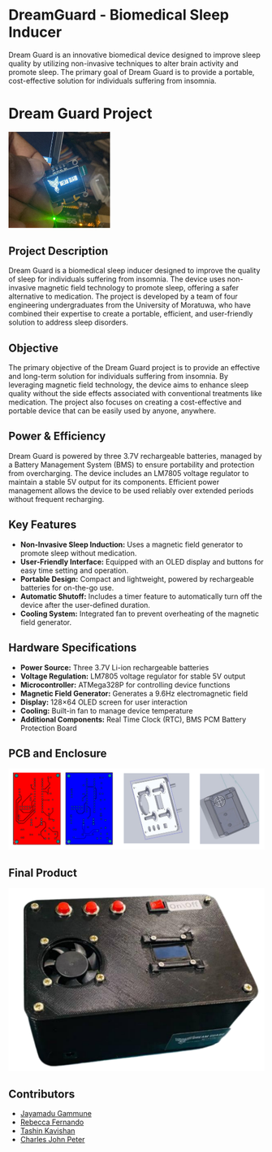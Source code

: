 # DreamGuard - Biomedical Sleep Inducer
Dream Guard is an innovative biomedical device designed to improve sleep quality by utilizing non-invasive techniques to alter brain activity and promote sleep. The primary goal of Dream Guard is to provide a portable, cost-effective solution for individuals suffering from insomnia.
<!DOCTYPE html>
<html lang="en">
<head>
    <meta charset="UTF-8">
    <meta name="viewport" content="width=device-width, initial-scale=1.0">
    
</head>
<body>

<h1>Dream Guard Project</h1>

<img src="Testing/Code%20Logo.jpg" alt="Logo" width="200"/>

<h2>Project Description</h2>
<p>
    Dream Guard is a biomedical sleep inducer designed to improve the quality of sleep for individuals suffering from insomnia. The device uses non-invasive magnetic field technology to promote sleep, offering a safer alternative to medication. The project is developed by a team of four engineering undergraduates from the University of Moratuwa, who have combined their expertise to create a portable, efficient, and user-friendly solution to address sleep disorders.
</p>

<h2>Objective</h2>
<p>
    The primary objective of the Dream Guard project is to provide an effective and long-term solution for individuals suffering from insomnia. By leveraging magnetic field technology, the device aims to enhance sleep quality without the side effects associated with conventional treatments like medication. The project also focuses on creating a cost-effective and portable device that can be easily used by anyone, anywhere.
</p>

<h2>Power & Efficiency</h2>
<p>
    Dream Guard is powered by three 3.7V rechargeable batteries, managed by a Battery Management System (BMS) to ensure portability and protection from overcharging. The device includes an LM7805 voltage regulator to maintain a stable 5V output for its components. Efficient power management allows the device to be used reliably over extended periods without frequent recharging.
</p>

<h2>Key Features</h2>
<ul>
    <li><strong>Non-Invasive Sleep Induction:</strong> Uses a magnetic field generator to promote sleep without medication.</li>
    <li><strong>User-Friendly Interface:</strong> Equipped with an OLED display and buttons for easy time setting and operation.</li>
    <li><strong>Portable Design:</strong> Compact and lightweight, powered by rechargeable batteries for on-the-go use.</li>
    <li><strong>Automatic Shutoff:</strong> Includes a timer feature to automatically turn off the device after the user-defined duration.</li>
    <li><strong>Cooling System:</strong> Integrated fan to prevent overheating of the magnetic field generator.</li>
</ul>

<h2>Hardware Specifications</h2>
<ul>
    <li><strong>Power Source:</strong> Three 3.7V Li-ion rechargeable batteries</li>
    <li><strong>Voltage Regulation:</strong> LM7805 voltage regulator for stable 5V output</li>
    <li><strong>Microcontroller:</strong> ATMega328P for controlling device functions</li>
    <li><strong>Magnetic Field Generator:</strong> Generates a 9.6Hz electromagnetic field</li>
    <li><strong>Display:</strong> 128×64 OLED screen for user interaction</li>
    <li><strong>Cooling:</strong> Built-in fan to manage device temperature</li>
    <li><strong>Additional Components:</strong> Real Time Clock (RTC), BMS PCM Battery Protection Board</li>
</ul>

## PCB and Enclosure
![PCB and Enclosure](images/PCB_and_Enclosure.png)

## Final Product
![Final Product](images/Final_product.png)

## Contributors
- [Jayamadu Gammune](https://github.com/JayxTG)
- [Rebecca Fernando](https://github.com/rnsfernando)
- [Tashin Kavishan](https://github.com/kavishanGT)
- [Charles John Peter](https://github.com/Charlie174)

</body>
</html>
